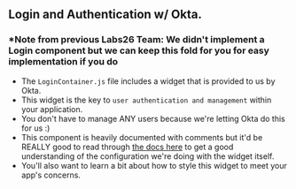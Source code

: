 ## Login and Authentication w/ Okta.
### *Note from previous Labs26 Team: We didn't implement a Login component but we can keep this fold for you for easy implementation if you do

- The `LoginContainer.js` file includes a widget that is provided to us by Okta.
- This widget is the key to `user authentication and management` within your application.
- You don't have to manage ANY users because we're letting Okta do this for us :)
- This component is heavily documented with comments but it'd be REALLY good to read through [the docs here](https://github.com/okta/okta-signin-widget) to get a good understanding of the configuration we're doing with the widget itself.
- You'll also want to learn a bit about how to style this widget to meet your app's concerns.
